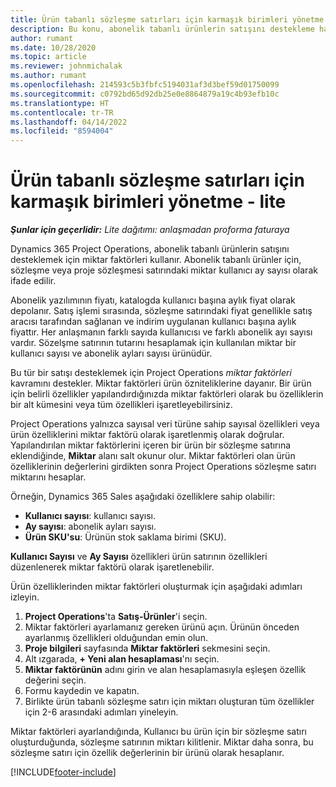 ```yaml
---
title: Ürün tabanlı sözleşme satırları için karmaşık birimleri yönetme - lite
description: Bu konu, abonelik tabanlı ürünlerin satışını destekleme hakkında bilgi sağlar.
author: rumant
ms.date: 10/28/2020
ms.topic: article
ms.reviewer: johnmichalak
ms.author: rumant
ms.openlocfilehash: 214593c5b3fbfc5194031af3d3bef59d01750099
ms.sourcegitcommit: c0792bd65d92db25e0e8864879a19c4b93efb10c
ms.translationtype: HT
ms.contentlocale: tr-TR
ms.lasthandoff: 04/14/2022
ms.locfileid: "8594004"
---
```

# <a name="manage-complex-units-for-product-based-contract-lines---lite"></a>Ürün tabanlı sözleşme satırları için karmaşık birimleri yönetme - lite

_**Şunlar için geçerlidir:** Lite dağıtımı: anlaşmadan proforma faturaya_

Dynamics 365 Project Operations, abonelik tabanlı ürünlerin satışını desteklemek için miktar faktörleri kullanır. Abonelik tabanlı ürünler için, sözleşme veya proje sözleşmesi satırındaki miktar kullanıcı ay sayısı olarak ifade edilir.

Abonelik yazılımının fiyatı, katalogda kullanıcı başına aylık fiyat olarak depolanır. Satış işlemi sırasında, sözleşme satırındaki fiyat genellikle satış aracısı tarafından sağlanan ve indirim uygulanan kullanıcı başına aylık fiyattır. Her anlaşmanın farklı sayıda kullanıcısı ve farklı abonelik ayı sayısı vardır. Sözelşme satırının tutarını hesaplamak için kullanılan miktar bir kullanıcı sayısı ve abonelik ayları sayısı ürünüdür.

Bu tür bir satışı desteklemek için Project Operations *miktar faktörleri* kavramını destekler. Miktar faktörleri ürün özniteliklerine dayanır. Bir ürün için belirli özellikler yapılandırdığınızda miktar faktörleri olarak bu özelliklerin bir alt kümesini veya tüm özellikleri işaretleyebilirsiniz.

Project Operations yalnızca sayısal veri türüne sahip sayısal özellikleri veya ürün özelliklerini miktar faktörü olarak işaretlenmiş olarak doğrular. Yapılandırılan miktar faktörlerini içeren bir ürün bir sözleşme satırına eklendiğinde, **Miktar** alanı salt okunur olur. Miktar faktörleri olan ürün özelliklerinin değerlerini girdikten sonra Project Operations sözleşme satırı miktarını hesaplar.

Örneğin, Dynamics 365 Sales aşağıdaki özelliklere sahip olabilir:

- **Kullanıcı sayısı**: kullanıcı sayısı.
- **Ay sayısı**: abonelik ayları sayısı.
- **Ürün SKU'su**: Ürünün stok saklama birimi (SKU).

**Kullanıcı Sayısı** ve **Ay Sayısı** özellikleri ürün satırının özellikleri düzenlenerek miktar faktörü olarak işaretlenebilir.

Ürün özelliklerinden miktar faktörleri oluşturmak için aşağıdaki adımları izleyin.

1. **Project Operations**'ta **Satış-Ürünler**'i seçin.
2. Miktar faktörleri ayarlamanız gereken ürünü açın. Ürünün önceden ayarlanmış özellikleri olduğundan emin olun.
3. **Proje bilgileri** sayfasında **Miktar faktörleri** sekmesini seçin.
4. Alt ızgarada, **+ Yeni alan hesaplaması**'nı seçin.
5. **Miktar faktörünün** adını girin ve alan hesaplamasıyla eşleşen özellik değerini seçin.
6. Formu kaydedin ve kapatın.
7. Birlikte ürün tabanlı sözleşme satırı için miktarı oluşturan tüm özellikler için 2-6 arasındaki adımları yineleyin.

Miktar faktörleri ayarlandığında, Kullanıcı bu ürün için bir sözleşme satırı oluşturduğunda, sözleşme satırının miktarı kilitlenir. Miktar daha sonra, bu sözleşme satırı için özellik değerlerinin bir ürünü olarak hesaplanır.


[!INCLUDE[footer-include](../../includes/footer-banner.md)]